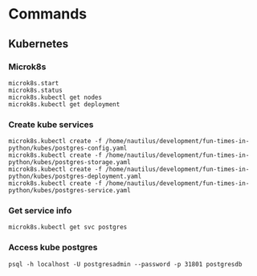 # Commands

## Kubernetes

### Microk8s
```
microk8s.start
microk8s.status
microk8s.kubectl get nodes
microk8s.kubectl get deployment
```

### Create kube services
```
microk8s.kubectl create -f /home/nautilus/development/fun-times-in-python/kubes/postgres-config.yaml
microk8s.kubectl create -f /home/nautilus/development/fun-times-in-python/kubes/postgres-storage.yaml
microk8s.kubectl create -f /home/nautilus/development/fun-times-in-python/kubes/postgres-deployment.yaml
microk8s.kubectl create -f /home/nautilus/development/fun-times-in-python/kubes/postgres-service.yaml
```

### Get service info
`microk8s.kubectl get svc postgres`

### Access kube postgres
`psql -h localhost -U postgresadmin --password -p 31801 postgresdb`
